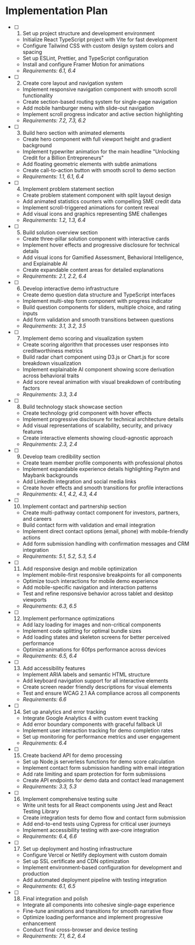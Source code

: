 # Implementation Plan

- [ ] 1. Set up project structure and development environment
  - Initialize React TypeScript project with Vite for fast development
  - Configure Tailwind CSS with custom design system colors and spacing
  - Set up ESLint, Prettier, and TypeScript configuration
  - Install and configure Framer Motion for animations
  - _Requirements: 6.1, 6.4_

- [ ] 2. Create core layout and navigation system
  - Implement responsive navigation component with smooth scroll functionality
  - Create section-based routing system for single-page navigation
  - Add mobile hamburger menu with slide-out navigation
  - Implement scroll progress indicator and active section highlighting
  - _Requirements: 7.2, 7.3, 6.2_

- [ ] 3. Build hero section with animated elements
  - Create hero component with full viewport height and gradient background
  - Implement typewriter animation for the main headline "Unlocking Credit for a Billion Entrepreneurs"
  - Add floating geometric elements with subtle animations
  - Create call-to-action button with smooth scroll to demo section
  - _Requirements: 1.1, 6.1, 6.4_

- [ ] 4. Implement problem statement section
  - Create problem statement component with split layout design
  - Add animated statistics counters with compelling SME credit data
  - Implement scroll-triggered animations for content reveal
  - Add visual icons and graphics representing SME challenges
  - _Requirements: 1.2, 1.3, 6.4_

- [ ] 5. Build solution overview section
  - Create three-pillar solution component with interactive cards
  - Implement hover effects and progressive disclosure for technical details
  - Add visual icons for Gamified Assessment, Behavioral Intelligence, and Explainable AI
  - Create expandable content areas for detailed explanations
  - _Requirements: 2.1, 2.2, 6.4_

- [ ] 6. Develop interactive demo infrastructure
  - Create demo question data structure and TypeScript interfaces
  - Implement multi-step form component with progress indicator
  - Build question components for sliders, multiple choice, and rating inputs
  - Add form validation and smooth transitions between questions
  - _Requirements: 3.1, 3.2, 3.5_

- [ ] 7. Implement demo scoring and visualization system
  - Create scoring algorithm that processes user responses into creditworthiness metrics
  - Build radar chart component using D3.js or Chart.js for score breakdown visualization
  - Implement explainable AI component showing score derivation across behavioral traits
  - Add score reveal animation with visual breakdown of contributing factors
  - _Requirements: 3.3, 3.4_

- [ ] 8. Build technology stack showcase section
  - Create technology grid component with hover effects
  - Implement progressive disclosure for technical architecture details
  - Add visual representations of scalability, security, and privacy features
  - Create interactive elements showing cloud-agnostic approach
  - _Requirements: 2.3, 2.4_

- [ ] 9. Develop team credibility section
  - Create team member profile components with professional photos
  - Implement expandable experience details highlighting Paytm and Maybank backgrounds
  - Add LinkedIn integration and social media links
  - Create hover effects and smooth transitions for profile interactions
  - _Requirements: 4.1, 4.2, 4.3, 4.4_

- [ ] 10. Implement contact and partnership section
  - Create multi-pathway contact component for investors, partners, and careers
  - Build contact form with validation and email integration
  - Implement direct contact options (email, phone) with mobile-friendly actions
  - Add form submission handling with confirmation messages and CRM integration
  - _Requirements: 5.1, 5.2, 5.3, 5.4_

- [ ] 11. Add responsive design and mobile optimization
  - Implement mobile-first responsive breakpoints for all components
  - Optimize touch interactions for mobile demo experience
  - Add mobile-specific navigation and interaction patterns
  - Test and refine responsive behavior across tablet and desktop viewports
  - _Requirements: 6.3, 6.5_

- [ ] 12. Implement performance optimizations
  - Add lazy loading for images and non-critical components
  - Implement code splitting for optimal bundle sizes
  - Add loading states and skeleton screens for better perceived performance
  - Optimize animations for 60fps performance across devices
  - _Requirements: 6.5, 6.4_

- [ ] 13. Add accessibility features
  - Implement ARIA labels and semantic HTML structure
  - Add keyboard navigation support for all interactive elements
  - Create screen reader friendly descriptions for visual elements
  - Test and ensure WCAG 2.1 AA compliance across all components
  - _Requirements: 6.6_

- [ ] 14. Set up analytics and error tracking
  - Integrate Google Analytics 4 with custom event tracking
  - Add error boundary components with graceful fallback UI
  - Implement user interaction tracking for demo completion rates
  - Set up monitoring for performance metrics and user engagement
  - _Requirements: 6.4_

- [ ] 15. Create backend API for demo processing
  - Set up Node.js serverless functions for demo score calculation
  - Implement contact form submission handling with email integration
  - Add rate limiting and spam protection for form submissions
  - Create API endpoints for demo data and contact lead management
  - _Requirements: 3.3, 5.3_

- [ ] 16. Implement comprehensive testing suite
  - Write unit tests for all React components using Jest and React Testing Library
  - Create integration tests for demo flow and contact form submission
  - Add end-to-end tests using Cypress for critical user journeys
  - Implement accessibility testing with axe-core integration
  - _Requirements: 6.4, 6.6_

- [ ] 17. Set up deployment and hosting infrastructure
  - Configure Vercel or Netlify deployment with custom domain
  - Set up SSL certificate and CDN optimization
  - Implement environment-based configuration for development and production
  - Add automated deployment pipeline with testing integration
  - _Requirements: 6.1, 6.5_

- [ ] 18. Final integration and polish
  - Integrate all components into cohesive single-page experience
  - Fine-tune animations and transitions for smooth narrative flow
  - Optimize loading performance and implement progressive enhancement
  - Conduct final cross-browser and device testing
  - _Requirements: 7.1, 6.2, 6.4_